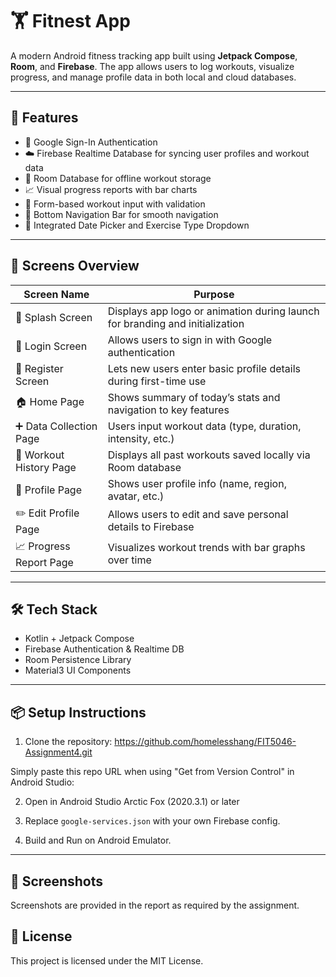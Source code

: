 # 🏋️ Fitnest App

A modern Android fitness tracking app built using **Jetpack Compose**, **Room**, and **Firebase**. The app allows users to log workouts, visualize progress, and manage profile data in both local and cloud databases.

---

## 🚀 Features

- 🔐 Google Sign-In Authentication
- ☁️ Firebase Realtime Database for syncing user profiles and workout data
- 💾 Room Database for offline workout storage
- 📈 Visual progress reports with bar charts
- 📝 Form-based workout input with validation
- 🧭 Bottom Navigation Bar for smooth navigation
- 📅 Integrated Date Picker and Exercise Type Dropdown

---


## 📱 Screens Overview

| **Screen Name**         | **Purpose**                                                                 |
|-------------------------|------------------------------------------------------------------------------|
| 🚀 Splash Screen        | Displays app logo or animation during launch for branding and initialization |
| 🔐 Login Screen         | Allows users to sign in with Google authentication                           |
| 📝 Register Screen      | Lets new users enter basic profile details during first-time use             |
| 🏠 Home Page            | Shows summary of today’s stats and navigation to key features                |
| ➕ Data Collection Page  | Users input workout data (type, duration, intensity, etc.)                  |
| 📜 Workout History Page | Displays all past workouts saved locally via Room database                   |
| 👤 Profile Page         | Shows user profile info (name, region, avatar, etc.)                         |
| ✏️ Edit Profile Page    | Allows users to edit and save personal details to Firebase                   |
| 📈 Progress Report Page | Visualizes workout trends with bar graphs over time                          |

---

## 🛠 Tech Stack

- Kotlin + Jetpack Compose
- Firebase Authentication & Realtime DB
- Room Persistence Library
- Material3 UI Components

---

## 📦 Setup Instructions

1. Clone the repository:
https://github.com/homelesshang/FIT5046-Assignment4.git

Simply paste this repo URL when using "Get from Version Control" in Android Studio:
  
2. Open in Android Studio Arctic Fox (2020.3.1) or later

3. Replace `google-services.json` with your own Firebase config.

4. Build and Run on Android Emulator.

---

## 📸 Screenshots

Screenshots are provided in the report as required by the assignment.

## 🧠 License

This project is licensed under the MIT License.